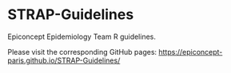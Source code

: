 # STRAP-Guidelines

Epiconcept Epidemiology Team R guidelines.

Please visit the corresponding GitHub pages: https://epiconcept-paris.github.io/STRAP-Guidelines/
